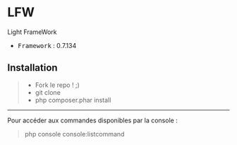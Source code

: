 # LFW
Light FrameWork

 - <kbd>Framework</kbd> : 0.7.134

Installation
----------

> - Fork le repo ! ;)
> - git clone
> - php composer.phar install

----------

Pour accéder aux commandes disponibles par la console :
> php console console:listcommand